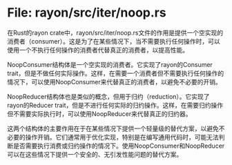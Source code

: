 # File: rayon/src/iter/noop.rs

在Rust的rayon crate中，rayon/src/iter/noop.rs文件的作用是提供一个空实现的消费者（consumer）。这是为了在某些情况下，当不需要执行任何操作时，可以使用一个不执行任何操作的消费者代替真正的消费者，以提高性能。

NoopConsumer结构体是一个空实现的消费者。它实现了rayon的Consumer trait，但是不做任何实际操作。这样，在需要一个消费者但不需要执行任何操作的情况下，可以使用NoopConsumer来代替真正的消费者，以避免不必要的开销。

NoopReducer结构体也是类似的概念，但用于归约（reduction）。它实现了rayon的Reducer trait，但是不进行任何实际的归约操作。这样，在需要归约操作但不需要实际执行时，可以使用NoopReducer来代替真正的归约器。

这两个结构体的主要作用在于在某些情况下提供一个轻量级的替代方案，以避免不必要的操作开销。它们通常用于优化实现，特别是在编写通用代码时，可能无法判断是否需要执行消费或归约操作的情况下。使用NoopConsumer和NoopReducer可以在这些情况下提供一个安全的、无引发性能问题的替代方案。

